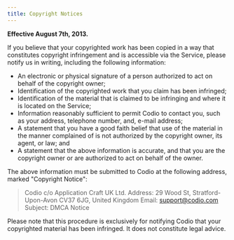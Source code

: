 ```yaml
---
title: Copyright Notices
---
```



**Effective August 7th, 2013.**

If you believe that your copyrighted work has been copied in a way that constitutes copyright infringement and is accessible via the Service, please notify us in writing, including the following information:

 - An electronic or physical signature of a person authorized to act on behalf of the copyright owner;
 - Identification of the copyrighted work that you claim has been infringed;
 - Identification of the material that is claimed to be infringing and where it is located on the Service;
 - Information reasonably sufficient to permit Codio to contact you, such as your address, telephone number, and, e-mail address;
 - A statement that you have a good faith belief that use of the material in the manner complained of is not authorized by the copyright owner, its agent, or law; and
 - A statement that the above information is accurate, and that you are the copyright owner or are authorized to act on behalf of the owner.

The above information must be submitted to Codio at the following address, marked "Copyright Notice":

> Codio
> c/o Application Craft UK Ltd.
> Address: 29 Wood St, Stratford-Upon-Avon CV37 6JG, United Kingdom
> Email: support@codio.com
> Subject: DMCA Notice

Please note that this procedure is exclusively for notifying Codio that your copyrighted material has been infringed. It does not constitute legal advice.
